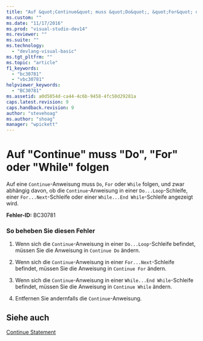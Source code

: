 ```yaml
---
title: "Auf &quot;Continue&quot; muss &quot;Do&quot;, &quot;For&quot; oder &quot;While&quot; folgen | Microsoft Docs"
ms.custom: ""
ms.date: "11/17/2016"
ms.prod: "visual-studio-dev14"
ms.reviewer: ""
ms.suite: ""
ms.technology: 
  - "devlang-visual-basic"
ms.tgt_pltfrm: ""
ms.topic: "article"
f1_keywords: 
  - "bc30781"
  - "vbc30781"
helpviewer_keywords: 
  - "BC30781"
ms.assetid: a0d5854d-ca44-4c6b-9458-4fc50d29281a
caps.latest.revision: 9
caps.handback.revision: 9
author: "stevehoag"
ms.author: "shoag"
manager: "wpickett"
---
```

# Auf &quot;Continue&quot; muss &quot;Do&quot;, &quot;For&quot; oder &quot;While&quot; folgen
Auf eine `Continue`\-Anweisung muss `Do`, `For` oder `While` folgen, und zwar abhängig davon, ob die `Continue`\-Anweisung in einer `Do...Loop`\-Schleife, einer `For...Next`\-Schleife oder einer `While...End While`\-Schleife angezeigt wird.  
  
 **Fehler\-ID:** BC30781  
  
### So beheben Sie diesen Fehler  
  
1.  Wenn sich die `Continue`\-Anweisung in einer `Do...Loop`\-Schleife befindet, müssen Sie die Anweisung in `Continue Do` ändern.  
  
2.  Wenn sich die `Continue`\-Anweisung in einer `For...Next`\-Schleife befindet, müssen Sie die Anweisung in `Continue For` ändern.  
  
3.  Wenn sich die `Continue`\-Anweisung in einer `While...End While`\-Schleife befindet, müssen Sie die Anweisung in `Continue While` ändern.  
  
4.  Entfernen Sie andernfalls die `Continue`\-Anweisung.  
  
## Siehe auch  
 [Continue Statement](../../visual-basic/language-reference/statements/continue-statement.md)